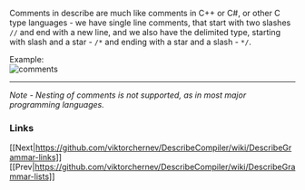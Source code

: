 Comments in describe are much like comments in C++ or C#, or other C type languages - we have single line comments, that start with two slashes `//` and end with a new line, and we also have the delimited type, starting with slash and a star - `/*` and ending with a star and a slash - `*/`.  
    
Example:  
![comments](https://github.com/viktorchernev/DescribeCompiler/assets/72315339/1e25fb7b-b285-4717-abcd-657d75c8d7a4)

***
_Note - Nesting of comments is not supported, as in most major programming languages._  
  
### Links
[[Next|https://github.com/viktorchernev/DescribeCompiler/wiki/DescribeGrammar-links]]  
[[Prev|https://github.com/viktorchernev/DescribeCompiler/wiki/DescribeGrammar-lists]]  
 